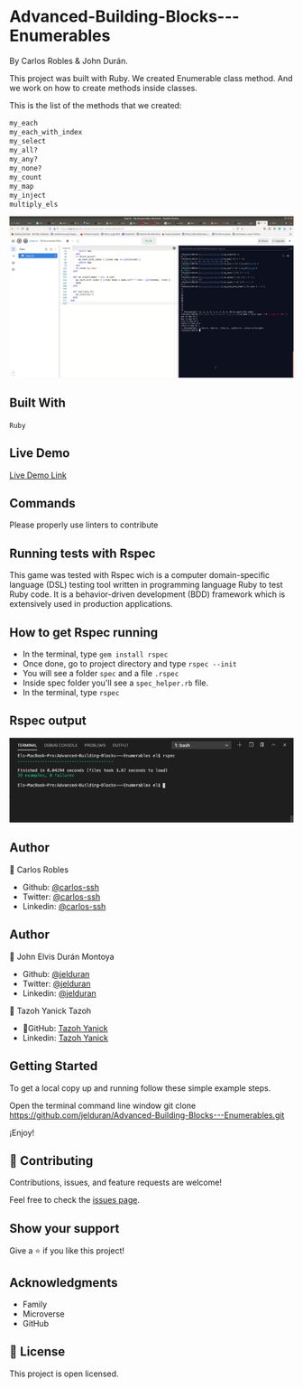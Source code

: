 # Advanced-Building-Blocks---Enumerables
By Carlos Robles & John Durán.

This project was built with Ruby.
We created Enumerable class method.
And we work on how to create methods inside classes.

This is the list of the methods that we created:

```
my_each
my_each_with_index
my_select
my_all?
my_any?
my_none?
my_count
my_map
my_inject
multiply_els
```
![Screenshot](/img/my-enum-methods.png)


## Built With

`Ruby`


## Live Demo

[Live Demo Link](https://repl.it/join/gisxltke-jelduran)


## Commands
Please properly use linters to contribute

## Running tests with Rspec

This game was tested with Rspec wich is a computer domain-specific language (DSL) testing tool written in programming language Ruby to test Ruby code. It is a behavior-driven development (BDD) framework which is extensively used in production applications.

## How to get Rspec running

- In the terminal, type `gem install rspec`
- Once done, go to project directory and type `rspec --init`
- You will see a folder `spec` and a file `.rspec`
- Inside spec folder you'll see a `spec_helper.rb` file.
- In the terminal, type `rspec`

## Rspec output
![screenshot 1](./img/01.png)



## Author

👤 Carlos Robles

- Github: [@carlos-ssh](https://github.com/carlos-ssh)
- Twitter: [@carlos-ssh](https://twitter.com/AomRobles)
- Linkedin: [@carlos-ssh](https://www.linkedin.com/in/carlos-ssh/)

## Author

👤 John Elvis Durán Montoya 

- Github: [@jelduran](https://github.com/jelduran)
- Twitter: [@jelduran](https://twitter.com/jelduran)
- Linkedin: [@jelduran](https://www.linkedin.com/in/jelduran)

👤 Tazoh Yanick Tazoh

- 👤GitHub: [Tazoh Yanick](https://github.com/t-yanick)
- Linkedin: [Tazoh Yanick](https://linkedin.com/in/tazoh-yanick-5a978764)

## Getting Started
To get a local copy up and running follow these simple example steps.

Open the terminal command line window
git clone https://github.com/jelduran/Advanced-Building-Blocks---Enumerables.git

¡Enjoy!

## 🤝 Contributing

Contributions, issues, and feature requests are welcome!

Feel free to check the [issues page](issues/).

## Show your support

Give a ⭐️ if you like this project!

## Acknowledgments

- Family
- Microverse
- GitHub

## 📝 License

This project is open licensed.
